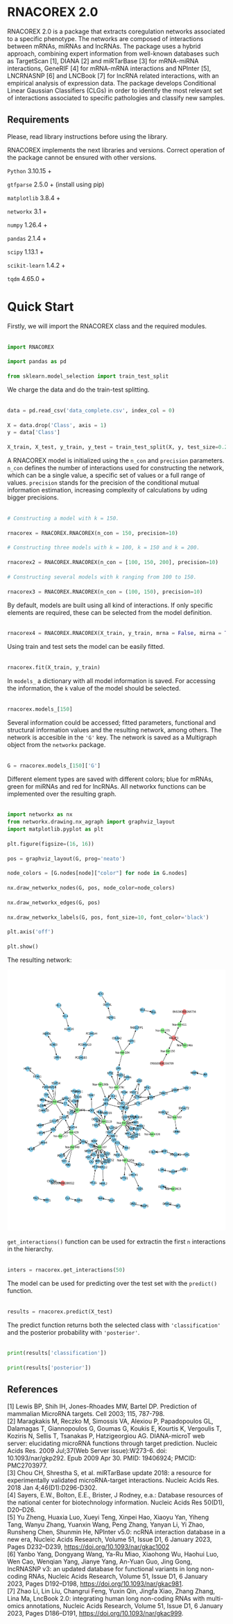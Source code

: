 # RNACOREX 2.0

RNACOREX 2.0 is a package that extracts coregulation networks associated to a specific phenotype. The networks are composed of interactions between mRNAs, miRNAs and lncRNAs. The package uses a hybrid approach, combining expert information from well-known databases such as TargetScan [1], DIANA [2] and miRTarBase [3] for mRNA-miRNA interactions, GeneRIF [4] for mRNA-mRNA interactions and NPInter [5], LNCRNASNP [6] and LNCBook [7] for lncRNA related interactions, with an empirical analysis of expression data. The package develops Conditional Linear Gaussian Classifiers (CLGs) in order to identify the most relevant set of interactions associated to specific pathologies and classify new samples.

## Requirements

Please, read library instructions before using the library.

RNACOREX implements the next libraries and versions. Correct operation of the package cannot be ensured with other versions.

`Python` 3.10.15 +

`gtfparse` 2.5.0 + (install using pip)

`matplotlib` 3.8.4 +

`networkx` 3.1 +

`numpy` 1.26.4 +

`pandas` 2.1.4 +

`scipy` 1.13.1 +

`scikit-learn` 1.4.2 +

`tqdm` 4.65.0 +

# Quick Start

Firstly, we will import the RNACOREX class and the required modules.

```python

import RNACOREX

import pandas as pd

from sklearn.model_selection import train_test_split

```

We charge the data and do the train-test splitting.

```python

data = pd.read_csv('data_complete.csv', index_col = 0)

X = data.drop('Class', axis = 1)
y = data['Class']

X_train, X_test, y_train, y_test = train_test_split(X, y, test_size=0.2, random_state=42)

```

A RNACOREX model is initialized using the `n_con` and `precision` parameters. `n_con` defines the number of interactions used for constructing the network, which can be a single value, a specific set of values or a full range of values. `precision` stands for the precision of the conditional mutual information estimation, increasing complexity of calculations by uding bigger precisions. 

```python

# Constructing a model with k = 150.

rnacorex = RNACOREX.RNACOREX(n_con = 150, precision=10)

# Constructing three models with k = 100, k = 150 and k = 200.

rnacorex2 = RNACOREX.RNACOREX(n_con = [100, 150, 200], precision=10)

# Constructing several models with k ranging from 100 to 150.

rnacorex3 = RNACOREX.RNACOREX(n_con = (100, 150), precision=10)

```

By default, models are built using all kind of interactions. If only specific elements are required, these can be selected from the model definition.

```python

rnacorex4 = RNACOREX.RNACOREX(X_train, y_train, mrna = False, mirna = True, lncrna = True)

```

Using train and test sets the model can be easily fitted.

```python

rnacorex.fit(X_train, y_train)

```

In `models_` a dictionary with all model information is saved. For accessing the information, the `k` value of the model should be selected.

```python

rnacorex.models_[150]

```
Several information could be accessed; fitted parameters, functional and structural information values and the resulting network, among others. The network is accesible in the `'G'` key. The network is saved as a Multigraph object from the `networkx` package.

```python

G = rnacorex.models_[150]['G']

```

Different element types are saved with different colors; blue for mRNAs, green for miRNAs and red for lncRNAs. All networkx functions can be implemented over the resulting graph. 

```python

import networkx as nx
from networkx.drawing.nx_agraph import graphviz_layout
import matplotlib.pyplot as plt

plt.figure(figsize=(16, 16))

pos = graphviz_layout(G, prog='neato')

node_colors = [G.nodes[node]["color"] for node in G.nodes]

nx.draw_networkx_nodes(G, pos, node_color=node_colors)

nx.draw_networkx_edges(G, pos)

nx.draw_networkx_labels(G, pos, font_size=10, font_color='black')

plt.axis('off')

plt.show()

```

The resulting network:

<p align="center">
  <img src="images/network_150.png" alt="Alt Text" width="600" height="600">
</p>

`get_interactions()` function can be used for extractin the first `n` interactions in the hierarchy.

```python

inters = rnacorex.get_interactions(50)

```

The model can be used for predicting over the test set with the `predict()` function.

```python

results = rnacorex.predict(X_test)

```

The predict function returns both the selected class with `'classification'` and the posterior probability with `'posterior'`.

```python

print(results['classification'])

print(results['posterior'])

```

## References

[1] Lewis BP, Shih IH, Jones-Rhoades MW, Bartel DP. Prediction of mammalian MicroRNA targets. Cell 2003; 115, 787-798. \
[2] Maragkakis M, Reczko M, Simossis VA, Alexiou P, Papadopoulos GL, Dalamagas T, Giannopoulos G, Goumas G, Koukis E, Kourtis K, Vergoulis T, Koziris N, Sellis T, Tsanakas P, Hatzigeorgiou AG. DIANA-microT web server: elucidating microRNA functions through target prediction. Nucleic Acids Res. 2009 Jul;37(Web Server issue):W273-6. doi: 10.1093/nar/gkp292. Epub 2009 Apr 30. PMID: 19406924; PMCID: PMC2703977. \
[3] Chou CH, Shrestha S, et al. miRTarBase update 2018: a resource for experimentally validated microRNA-target interactions. Nucleic Acids Res. 2018 Jan 4;46(D1):D296-D302. \
[4] Sayers, E.W., Bolton, E.E., Brister, J Rodney, e.a.: Database resources of the national center for biotechnology information. Nucleic Acids Res 50(D1), D20–D26. \
[5] Yu Zheng, Huaxia Luo, Xueyi Teng, Xinpei Hao, Xiaoyu Yan, Yiheng Tang, Wanyu Zhang, Yuanxin Wang, Peng Zhang, Yanyan Li, Yi Zhao, Runsheng Chen, Shunmin He, NPInter v5.0: ncRNA interaction database in a new era, Nucleic Acids Research, Volume 51, Issue D1, 6 January 2023, Pages D232–D239, https://doi.org/10.1093/nar/gkac1002 \
[6] Yanbo Yang, Dongyang Wang, Ya-Ru Miao, Xiaohong Wu, Haohui Luo, Wen Cao, Wenqian Yang, Jianye Yang, An-Yuan Guo, Jing Gong, lncRNASNP v3: an updated database for functional variants in long non-coding RNAs, Nucleic Acids Research, Volume 51, Issue D1, 6 January 2023, Pages D192–D198, https://doi.org/10.1093/nar/gkac981. \
[7] Zhao Li, Lin Liu, Changrui Feng, Yuxin Qin, Jingfa Xiao, Zhang Zhang, Lina Ma, LncBook 2.0: integrating human long non-coding RNAs with multi-omics annotations, Nucleic Acids Research, Volume 51, Issue D1, 6 January 2023, Pages D186–D191, https://doi.org/10.1093/nar/gkac999.


